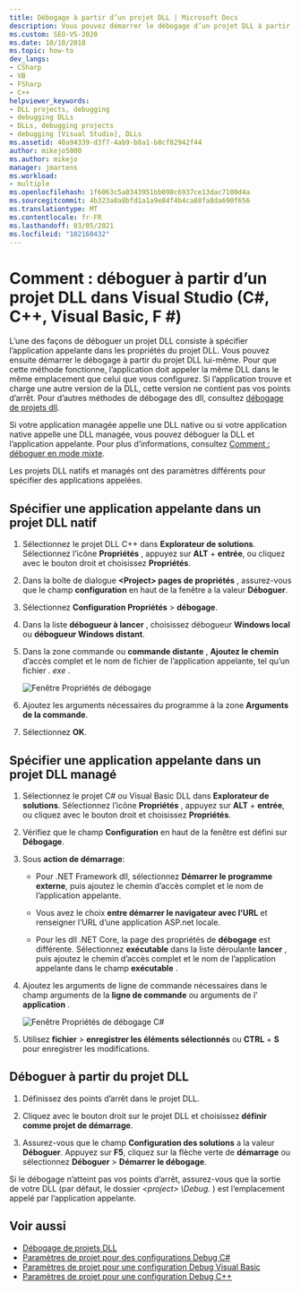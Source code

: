 ```yaml
---
title: Débogage à partir d’un projet DLL | Microsoft Docs
description: Vous pouvez démarrer le débogage d’un projet DLL à partir du projet lui-même, en spécifiant l’application appelante dans les propriétés du projet. Pour plus d’informations, voir cet article.
ms.custom: SEO-VS-2020
ms.date: 10/10/2018
ms.topic: how-to
dev_langs:
- CSharp
- VB
- FSharp
- C++
helpviewer_keywords:
- DLL projects, debugging
- debugging DLLs
- DLLs, debugging projects
- debugging [Visual Studio], DLLs
ms.assetid: 40a94339-d3f7-4ab9-b8a1-b8cf82942f44
author: mikejo5000
ms.author: mikejo
manager: jmartens
ms.workload:
- multiple
ms.openlocfilehash: 1f6063c5a0343951bb098c6937ce13dac7100d4a
ms.sourcegitcommit: 4b323a8a8bfd1a1a9e84f4b4ca88fa8da690f656
ms.translationtype: MT
ms.contentlocale: fr-FR
ms.lasthandoff: 03/05/2021
ms.locfileid: "102160432"
---
```

# <a name="how-to-debug-from-a-dll-project-in-visual-studio-c-c-visual-basic-f"></a>Comment : déboguer à partir d’un projet DLL dans Visual Studio (C#, C++, Visual Basic, F #)

L’une des façons de déboguer un projet DLL consiste à spécifier l’application appelante dans les propriétés du projet DLL. Vous pouvez ensuite démarrer le débogage à partir du projet DLL lui-même. Pour que cette méthode fonctionne, l’application doit appeler la même DLL dans le même emplacement que celui que vous configurez. Si l’application trouve et charge une autre version de la DLL, cette version ne contient pas vos points d’arrêt. Pour d’autres méthodes de débogage des dll, consultez [débogage de projets dll](../debugger/debugging-dll-projects.md).

Si votre application managée appelle une DLL native ou si votre application native appelle une DLL managée, vous pouvez déboguer la DLL et l’application appelante. Pour plus d’informations, consultez [Comment : déboguer en mode mixte](../debugger/how-to-debug-in-mixed-mode.md).

Les projets DLL natifs et managés ont des paramètres différents pour spécifier des applications appelées.

## <a name="specify-a-calling-app-in-a-native-dll-project"></a>Spécifier une application appelante dans un projet DLL natif

1. Sélectionnez le projet DLL C++ dans **Explorateur de solutions**. Sélectionnez l’icône **Propriétés** , appuyez sur **ALT** + **entrée**, ou cliquez avec le bouton droit et choisissez **Propriétés**.

1. Dans la boîte de dialogue **\<Project> pages de propriétés** , assurez-vous que le champ **configuration** en haut de la fenêtre a la valeur **Déboguer**.

1. Sélectionnez **Configuration Propriétés**  >  **débogage**.

1. Dans la liste **débogueur à lancer** , choisissez débogueur **Windows local** ou **débogueur Windows distant**.

1. Dans la zone commande ou **commande distante** , **Ajoutez le chemin** d’accès complet et le nom de fichier de l’application appelante, tel qu’un fichier *. exe* .

   ![Fenêtre Propriétés de débogage](../debugger/media/dbg-debugging-properties-dll.png "Fenêtre Propriétés de débogage")

1. Ajoutez les arguments nécessaires du programme à la zone **Arguments de la commande**.

1. Sélectionnez **OK**.

## <a name="specify-a-calling-app-in-a-managed-dll-project"></a>Spécifier une application appelante dans un projet DLL managé

1. Sélectionnez le projet C# ou Visual Basic DLL dans **Explorateur de solutions**. Sélectionnez l’icône **Propriétés** , appuyez sur **ALT** + **entrée**, ou cliquez avec le bouton droit et choisissez **Propriétés**.

1. Vérifiez que le champ **Configuration** en haut de la fenêtre est défini sur **Débogage**.

1. Sous **action de démarrage**:

   - Pour .NET Framework dll, sélectionnez **Démarrer le programme externe**, puis ajoutez le chemin d’accès complet et le nom de l’application appelante.

   - Vous avez le choix **entre démarrer le navigateur avec l’URL** et renseigner l’URL d’une application ASP.net locale.

   - Pour les dll .NET Core, la page des propriétés de **débogage** est différente. Sélectionnez **exécutable** dans la liste déroulante **lancer** , puis ajoutez le chemin d’accès complet et le nom de l’application appelante dans le champ **exécutable** .

1. Ajoutez les arguments de ligne de commande nécessaires dans le champ arguments de la **ligne de commande** ou arguments de l' **application** .

   ![Fenêtre Propriétés de débogage C#](../debugger/media/dbg-debugging-properties-dll-csharp.png "Fenêtre Propriétés de débogage C#")

1. Utilisez **fichier**  >  **enregistrer les éléments sélectionnés** ou **CTRL** + **S** pour enregistrer les modifications.

## <a name="debug-from-the-dll-project"></a>Déboguer à partir du projet DLL

1. Définissez des points d’arrêt dans le projet DLL.

1. Cliquez avec le bouton droit sur le projet DLL et choisissez **définir comme projet de démarrage**.

1. Assurez-vous que le champ **Configuration des solutions** a la valeur **Déboguer**. Appuyez sur **F5**, cliquez sur la flèche verte de **démarrage** ou sélectionnez **Déboguer**  >  **Démarrer le débogage**.

Si le débogage n’atteint pas vos points d’arrêt, assurez-vous que la sortie de votre DLL (par défaut, le dossier *\<project> \Debug.* ) est l’emplacement appelé par l’application appelante.

## <a name="see-also"></a>Voir aussi
- [Débogage de projets DLL](../debugger/debugging-dll-projects.md)
- [Paramètres de projet pour des configurations Debug C#](../debugger/project-settings-for-csharp-debug-configurations.md)
- [Paramètres de projet pour une configuration Debug Visual Basic](../debugger/project-settings-for-a-visual-basic-debug-configuration.md)
- [Paramètres de projet pour une configuration Debug C++](../debugger/project-settings-for-a-cpp-debug-configuration.md)
